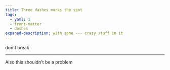 ```yaml
---
title: Three dashes marks the spot
tags:
  - yaml: 1
  - front-matter
  - dashes
expaned-description: with some --- crazy stuff in it
---
```


don't break

---

Also this shouldn't be a problem


